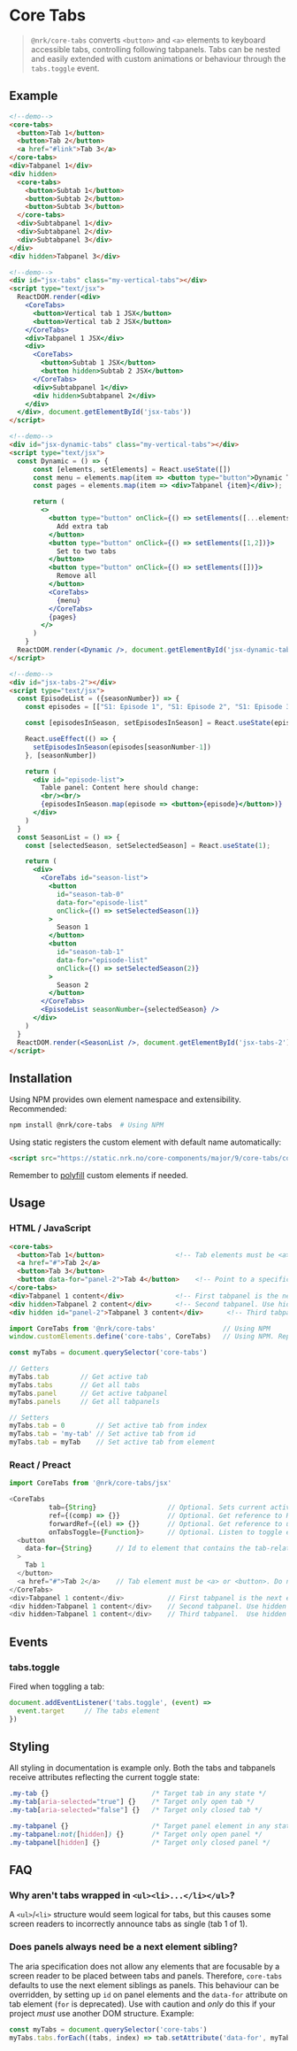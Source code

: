 # Core Tabs

> `@nrk/core-tabs` converts `<button>` and `<a>` elements to keyboard accessible tabs, controlling following tabpanels.
> Tabs can be nested and easily extended with custom animations or behaviour through the `tabs.toggle` event.

<!-- <script src="https://unpkg.com/preact"></script>
<script src="https://unpkg.com/preact-compat"></script>
<script>
  window.React = preactCompat
  window.ReactDOM = preactCompat
</script> -->
<!--demo
<script src="https://unpkg.com/@webcomponents/custom-elements"></script>
<script src="core-tabs/core-tabs.min.js"></script>
<script src="core-tabs/core-tabs.jsx.js"></script>
<style>
  [role="tabpanel"] { background: #eee; padding: 10px }
  [aria-selected="true"] { border: 2px solid }

  .my-vertical-tabs [role="tablist"] { float: left; width: 150px }
  .my-vertical-tabs [role="tabpanel"] { overflow: hidden }
  .my-vertical-tabs [role="tab"] { display: inline-block }
</style>
demo-->

## Example

```html
<!--demo-->
<core-tabs>
  <button>Tab 1</button>
  <button>Tab 2</button>
  <a href="#link">Tab 3</a>
</core-tabs>
<div>Tabpanel 1</div>
<div hidden>
  <core-tabs>
    <button>Subtab 1</button>
    <button>Subtab 2</button>
    <button>Subtab 3</button>
  </core-tabs>
  <div>Subtabpanel 1</div>
  <div>Subtabpanel 2</div>
  <div>Subtabpanel 3</div>
</div>
<div hidden>Tabpanel 3</div>
```

```html
<!--demo-->
<div id="jsx-tabs" class="my-vertical-tabs"></div>
<script type="text/jsx">
  ReactDOM.render(<div>
    <CoreTabs>
      <button>Vertical tab 1 JSX</button>
      <button>Vertical tab 2 JSX</button>
    </CoreTabs>
    <div>Tabpanel 1 JSX</div>
    <div>
      <CoreTabs>
        <button>Subtab 1 JSX</button>
        <button hidden>Subtab 2 JSX</button>
      </CoreTabs>
      <div>Subtabpanel 1</div>
      <div hidden>Subtabpanel 2</div>
    </div>
  </div>, document.getElementById('jsx-tabs'))
</script>
```

```html
<!--demo-->
<div id="jsx-dynamic-tabs" class="my-vertical-tabs"></div>
<script type="text/jsx">
  const Dynamic = () => {
      const [elements, setElements] = React.useState([])
      const menu = elements.map(item => <button type="button">Dynamic Tab {item}</button>);
      const pages = elements.map(item => <div>Tabpanel {item}</div>);

      return (
        <>
          <button type="button" onClick={() => setElements([...elements, elements.length + 1])}>
            Add extra tab
          </button>
          <button type="button" onClick={() => setElements([1,2])}>
            Set to two tabs
          </button>
          <button type="button" onClick={() => setElements([])}>
            Remove all
          </button>
          <CoreTabs>
            {menu}
          </CoreTabs>
          {pages}
        </>
      )
    }
  ReactDOM.render(<Dynamic />, document.getElementById('jsx-dynamic-tabs'))
</script>
```

```html
<!--demo-->
<div id="jsx-tabs-2"></div>
<script type="text/jsx">
  const EpisodeList = ({seasonNumber}) => {
    const episodes = [["S1: Episode 1", "S1: Episode 2", "S1: Episode 3"], ["S2: Episode 1", "S2: Episode 2"]];

    const [episodesInSeason, setEpisodesInSeason] = React.useState(episodes[seasonNumber-1]);

    React.useEffect(() => {
      setEpisodesInSeason(episodes[seasonNumber-1])
    }, [seasonNumber])

    return (
      <div id="episode-list">
        Table panel: Content here should change: 
        <br/><br/>
        {episodesInSeason.map(episode => <button>{episode}</button>)}
      </div>
    )
  }
  const SeasonList = () => {
    const [selectedSeason, setSelectedSeason] = React.useState(1);

    return (
      <div>
        <CoreTabs id="season-list">
          <button
            id="season-tab-0"
            data-for="episode-list"
            onClick={() => setSelectedSeason(1)}
          >
            Season 1
          </button>
          <button
            id="season-tab-1"
            data-for="episode-list"
            onClick={() => setSelectedSeason(2)}
          >
            Season 2
          </button>
        </CoreTabs>
        <EpisodeList seasonNumber={selectedSeason} />
      </div>
    )
  }
  ReactDOM.render(<SeasonList />, document.getElementById('jsx-tabs-2'))
</script>
```


## Installation

Using NPM provides own element namespace and extensibility.
Recommended:

```bash
npm install @nrk/core-tabs  # Using NPM
```

Using static registers the custom element with default name automatically:

```html
<script src="https://static.nrk.no/core-components/major/9/core-tabs/core-tabs.min.js"></script>  <!-- Using static -->
```

Remember to [polyfill](https://github.com/webcomponents/polyfills/tree/master/packages/custom-elements) custom elements if needed.



## Usage

### HTML / JavaScript

```html
<core-tabs>
  <button>Tab 1</button>                  <!-- Tab elements must be <a> or <button>. Do not use <li> -->
  <a href="#">Tab 2</a>
  <button>Tab 3</button>
  <button data-for="panel-2">Tab 4</button>    <!-- Point to a specific tabpanel -->
</core-tabs>
<div>Tabpanel 1 content</div>             <!-- First tabpanel is the next element sibling of core-tabs -->
<div hidden>Tabpanel 2 content</div>      <!-- Second tabpanel. Use hidden attribute to prevent FOUC -->
<div hidden id="panel-2">Tabpanel 3 content</div>      <!-- Third tabpanel. ID used to connect to tab 4 -->
```

```js
import CoreTabs from '@nrk/core-tabs'                 // Using NPM
window.customElements.define('core-tabs', CoreTabs)   // Using NPM. Replace 'core-tabs' with 'my-tabs' to namespace

const myTabs = document.querySelector('core-tabs')

// Getters
myTabs.tab        // Get active tab
myTabs.tabs       // Get all tabs
myTabs.panel      // Get active tabpanel
myTabs.panels     // Get all tabpanels

// Setters
myTabs.tab = 0        // Set active tab from index
myTabs.tab = 'my-tab' // Set active tab from id
myTabs.tab = myTab    // Set active tab from element
```

### React / Preact

```js
import CoreTabs from '@nrk/core-tabs/jsx'

<CoreTabs
          tab={String}                  // Optional. Sets current active tab by index or id
          ref={(comp) => {}}            // Optional. Get reference to React component
          forwardRef={(el) => {}}       // Optional. Get reference to underlying DOM custom element
          onTabsToggle={Function}>      // Optional. Listen to toggle event
  <button
    data-for={String}      // Id to element that contains the tab-related content
  >
    Tab 1
  </button>                
  <a href="#">Tab 2</a>    // Tab element must be <a> or <button>. Do not use <li>
</CoreTabs>
<div>Tabpanel 1 content</div>           // First tabpanel is the next element sibling of CoreTabs
<div hidden>Tabpanel 1 content</div>    // Second tabpanel. Use hidden attribute to prevent FOUC
<div hidden>Tabpanel 1 content</div>    // Third tabpanel.  Use hidden attribute to prevent FOUC
```



## Events

### tabs.toggle

Fired when toggling a tab:

```js
document.addEventListener('tabs.toggle', (event) =>
  event.target     // The tabs element
})
```

## Styling
All styling in documentation is example only. Both the tabs and tabpanels receive attributes reflecting the current toggle state:

```css
.my-tab {}                          /* Target tab in any state */
.my-tab[aria-selected="true"] {}    /* Target only open tab */
.my-tab[aria-selected="false"] {}   /* Target only closed tab */

.my-tabpanel {}                     /* Target panel element in any state */
.my-tabpanel:not([hidden]) {}       /* Target only open panel */
.my-tabpanel[hidden] {}             /* Target only closed panel */
```


## FAQ
### Why aren't tabs wrapped in `<ul><li>...</li></ul>`?
A `<ul>`/`<li>` structure would seem logical for tabs, but this causes some screen readers to incorrectly announce tabs as single (tab 1 of 1).

### Does panels always need be a next element sibling?
The aria specification does not allow any elements that are focusable by a screen reader to be placed between tabs and panels. Therefore, `core-tabs` defaults to use the next element siblings as panels.
This behaviour can be overridden, by setting up `id` on panel elements and the `data-for` attribute on tab element (`for` is deprecated). Use with caution and *only* do this if your project *must* use another DOM structure. Example:

```js
const myTabs = document.querySelector('core-tabs')
myTabs.tabs.forEach((tabs, index) => tab.setAttribute('data-for', myTabs.panels[index].id = 'my-panel-' + index))
```
